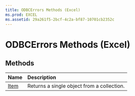 ```yaml
---
title: ODBCErrors Methods (Excel)
ms.prod: EXCEL
ms.assetid: 29a261f5-2bcf-4c2a-bf87-10701cb2352c
---
```



# ODBCErrors Methods (Excel)

## Methods



|**Name**|**Description**|
|:-----|:-----|
|[Item](odbcerrors-item-method-excel.md)|Returns a single object from a collection.|

